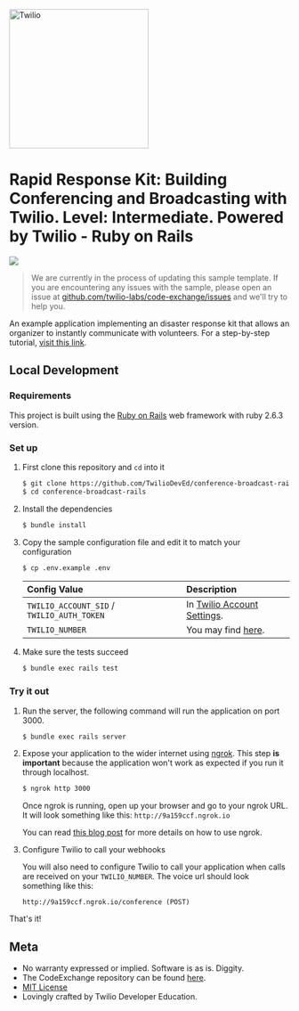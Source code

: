 <a href="https://www.twilio.com">
  <img src="https://static0.twilio.com/marketing/bundles/marketing/img/logos/wordmark-red.svg" alt="Twilio" width="250" />
</a>

# Rapid Response Kit: Building Conferencing and Broadcasting with Twilio. Level: Intermediate. Powered by Twilio - Ruby on Rails

![](https://github.com/TwilioDevEd/conference-broadcast-rails/workflows/Ruby/badge.svg)

> We are currently in the process of updating this sample template. If you are encountering any issues with the sample, please open an issue at [github.com/twilio-labs/code-exchange/issues](https://github.com/twilio-labs/code-exchange/issues) and we'll try to help you.

An example application implementing an disaster response kit that allows an organizer to instantly communicate with volunteers.  For a
step-by-step tutorial, [visit this link](https://www.twilio.com/docs/howto/walkthrough/conference-broadcast/ruby/rails).

## Local Development

### Requirements
This project is built using the [Ruby on Rails](http://rubyonrails.org/) web framework with ruby 2.6.3 version.

### Set up
1. First clone this repository and `cd` into it

   ```bash
   $ git clone https://github.com/TwilioDevEd/conference-broadcast-rails.git
   $ cd conference-broadcast-rails
   ```

1. Install the dependencies

   ```bash
   $ bundle install
   ```

1. Copy the sample configuration file and edit it to match your configuration

   ```bash
   $ cp .env.example .env
   ```

   | Config Value  | Description |
   | :-------------  |:------------- |
   `TWILIO_ACCOUNT_SID` / `TWILIO_AUTH_TOKEN` | In [Twilio Account Settings](https://www.twilio.com/console).
   `TWILIO_NUMBER` | You may find [here](https://www.twilio.com/console/phone-numbers/incoming).

1. Make sure the tests succeed

   ```bash
   $ bundle exec rails test
   ```

### Try it out

1. Run the server, the following command will run the application on port 3000.

   ```bash
   $ bundle exec rails server
   ```

1. Expose your application to the wider internet using [ngrok](http://ngrok.com). This step
   **is important** because the application won't work as expected if you run it through
   localhost.

   ```bash
   $ ngrok http 3000
   ```

   Once ngrok is running, open up your browser and go to your ngrok URL. It will
   look something like this: `http://9a159ccf.ngrok.io`

   You can read [this blog post](https://www.twilio.com/blog/2015/09/6-awesome-reasons-to-use-ngrok-when-testing-webhooks.html)
   for more details on how to use ngrok.

1. Configure Twilio to call your webhooks

   You will also need to configure Twilio to call your application when calls are received on your `TWILIO_NUMBER`. The voice url should look something like this:

   ```
   http://9a159ccf.ngrok.io/conference (POST)
   ```

That's it!

## Meta

* No warranty expressed or implied.  Software is as is. Diggity.
* The CodeExchange repository can be found [here](https://github.com/twilio-labs/code-exchange/).
* [MIT License](http://www.opensource.org/licenses/mit-license.html)
* Lovingly crafted by Twilio Developer Education.
